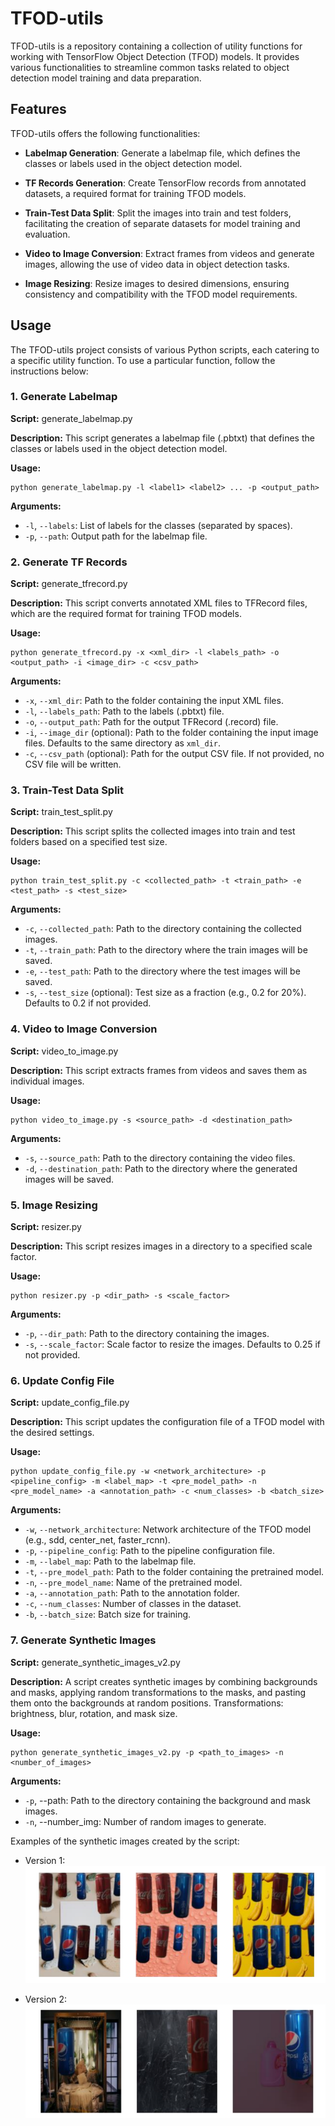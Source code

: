 # TFOD-utils

TFOD-utils is a repository containing a collection of utility functions for working with TensorFlow Object Detection (TFOD) models. It provides various functionalities to streamline common tasks related to object detection model training and data preparation. 
## Features

TFOD-utils offers the following functionalities:

- **Labelmap Generation**: Generate a labelmap file, which defines the classes or labels used in the object detection model.

- **TF Records Generation**: Create TensorFlow records from annotated datasets, a required format for training TFOD models.

- **Train-Test Data Split**: Split the images into train and test folders, facilitating the creation of separate datasets for model training and evaluation.

- **Video to Image Conversion**: Extract frames from videos and generate images, allowing the use of video data in object detection tasks.

- **Image Resizing**: Resize images to desired dimensions, ensuring consistency and compatibility with the TFOD model requirements.

## Usage

The TFOD-utils project consists of various Python scripts, each catering to a specific utility function. To use a particular function, follow the instructions below:

### 1. Generate Labelmap

**Script:** generate_labelmap.py

**Description:** This script generates a labelmap file (.pbtxt) that defines the classes or labels used in the object detection model.

**Usage:**

```shell
python generate_labelmap.py -l <label1> <label2> ... -p <output_path>
```

**Arguments:**

- `-l`, `--labels`: List of labels for the classes (separated by spaces).
- `-p`, `--path`: Output path for the labelmap file.

### 2. Generate TF Records

**Script:** generate_tfrecord.py

**Description:** This script converts annotated XML files to TFRecord files, which are the required format for training TFOD models.

**Usage:**

```shell
python generate_tfrecord.py -x <xml_dir> -l <labels_path> -o <output_path> -i <image_dir> -c <csv_path>
```

**Arguments:**

- `-x`, `--xml_dir`: Path to the folder containing the input XML files.
- `-l`, `--labels_path`: Path to the labels (.pbtxt) file.
- `-o`, `--output_path`: Path for the output TFRecord (.record) file.
- `-i`, `--image_dir` (optional): Path to the folder containing the input image files. Defaults to the same directory as `xml_dir`.
- `-c`, `--csv_path` (optional): Path for the output CSV file. If not provided, no CSV file will be written.

### 3. Train-Test Data Split

**Script:** train_test_split.py

**Description:** This script splits the collected images into train and test folders based on a specified test size.

**Usage:**

```shell
python train_test_split.py -c <collected_path> -t <train_path> -e <test_path> -s <test_size>
```

**Arguments:**

- `-c`, `--collected_path`: Path to the directory containing the collected images.
- `-t`, `--train_path`: Path to the directory where the train images will be saved.
- `-e`, `--test_path`: Path to the directory where the test images will be saved.
- `-s`, `--test_size` (optional): Test size as a fraction (e.g., 0.2 for 20%). Defaults to 0.2 if not provided.

### 4. Video to Image Conversion

**Script:** video_to_image.py

**Description:** This script extracts frames from videos and saves them as individual images.

**Usage:**

```shell
python video_to_image.py -s <source_path> -d <destination_path>
```

**Arguments:**

- `-s`, `--source_path`: Path to the directory containing the video files.
- `-d`, `--destination_path`: Path to the directory where the generated images will be saved.

### 5. Image Resizing

**Script:** resizer.py

**Description:** This script resizes images in a directory to a specified scale factor.

**Usage:**

```shell
python resizer.py -p <dir_path> -s <scale_factor>
```

**Arguments:**

- `-p`, `--dir_path`: Path to the directory containing the images.
- `-s`, `--scale_factor`: Scale factor to resize the images. Defaults to 0.25 if not provided.

### 6. Update Config File

**Script:** update_config_file.py

**Description:** This script updates the configuration file of a TFOD model with the desired settings.

**Usage:**

```shell
python update_config_file.py -w <network_architecture> -p <pipeline_config> -m <label_map> -t <pre_model_path> -n <pre_model_name> -a <annotation_path> -c <num_classes> -b <batch_size>
```

**Arguments:**

- `-w`, `--network_architecture`: Network architecture of the TFOD model (e.g., sdd, center_net, faster_rcnn).
- `-p`, `--pipeline_config`: Path to the pipeline configuration file.
- `-m`, `--label_map`: Path to the labelmap file.
- `-t`, `--pre_model_path`: Path to the folder containing the pretrained model.
- `-n`, `--pre_model_name`: Name of the pretrained model.
- `-a`, `--annotation_path`: Path to the annotation folder.
- `-c`, `--num_classes`: Number of classes in the dataset.
- `-b`, `--batch_size`: Batch size for training.

### 7. Generate Synthetic Images 

**Script:** generate_synthetic_images_v2.py

**Description:** A script creates synthetic images by combining backgrounds and masks, applying random transformations to the masks, and pasting them onto the backgrounds at random positions. 
Transformations: brightness, blur, rotation, and mask size.

**Usage:**

```shell
python generate_synthetic_images_v2.py -p <path_to_images> -n <number_of_images>
```

**Arguments:**
 - `-p`, --path: Path to the directory containing the background and mask images.
 - `-n`, --number_img: Number of random images to generate.

Examples of the synthetic images created by the script:
- Version 1:
![](assets/Screenshot_1.png)

- Version 2:
![Version 2](assets/Screenshot_2.png)

